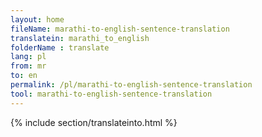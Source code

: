 ```yaml
---
layout: home
fileName: marathi-to-english-sentence-translation
translatein: marathi_to_english
folderName : translate
lang: pl
from: mr
to: en
permalink: /pl/marathi-to-english-sentence-translation
tool: marathi-to-english-sentence-translation
---
```

{% include section/translateinto.html %}